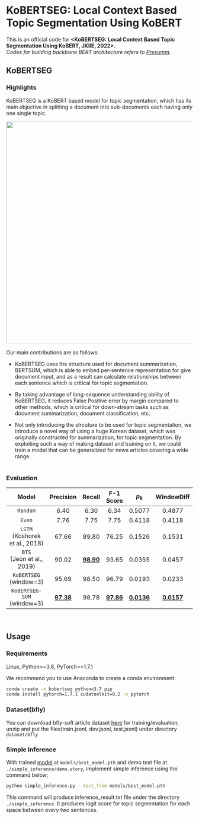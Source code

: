 # KoBERTSEG: Local Context Based Topic Segmentation Using KoBERT

This is an official code for **\<KoBERTSEG: Local Context Based Topic Segmentation Using KoBERT, JKIIE, 2022>.**<br>
<i>Codes for building backbone BERT architecture refers to [Presumm](https://github.com/nlpyang/PreSumm).</i>

## KoBERTSEG

### Highlights
KoBERTSEG is a KoBERT based model for topic segmentation, which has its main objective in splitting a document into sub-documents each having only one single topic.
<p align="center">
<img src="misc/kobertseg_structure.png " width="600"> 
</p>

Our main contributions are as follows:

* KoBERTSEG uses the structure used for document summarization, BERTSUM, which is able to embed per-sentence representation for give document input, and as a result can calculate relationships between each sentence which is critical for topic segmentation.

* By taking advantage of long-sequence understanding ability of KoBERTSEG, it reduces False Positive error by margin compared to other methods, which is critical for down-stream tasks such as document summarization, document classification, etc.

* Not only introducing the strcuture to be used for topic segmentation, we introduce a novel way of using a huge Korean dataset, which was originally constructed for summarization, for topic segmentation. By exploiting such a way of making dataset and training on it, we could train a model that can be generalized for news articles covering a wide range.
<br><br>

### Evaluation

| Model | Precision | Recall | F-1 Score | $p_k$ | WindowDiff |
| :------------: | :------------: | :------------: | :------------: | :------------: | :------------: |
| `Random` | 6.40 | 6.30 | 6.34 | 0.5077 | 0.4877 |
| `Even` | 7.76 | 7.75 | 7.75 | 0.4118 | 0.4118 |
| `LSTM`</br>(Koshorek et al., 2018) | 67.66 | 89.80 | 76.25 | 0.1526 | 0.1531 |
| `BTS`</br>(Jeon et al., 2019) | 90.02 | <u>**98.90**</u> | 93.65 | 0.0355 | 0.0457 |
| `KoBERTSEG`</br>(window=3)| 95.69 | 98.50 | 96.79 | 0.0193 | 0.0233 |
| `KoBERTSEG-SUM`</br>(window=3)| <u>**97.38**</u> | 98.78 | <u>**97.86**</u> | <u>**0.0136**</u> | <u>**0.0157**</u> |
<br>

## Usage

### Requirements
Linux, Python>=3.8, PyTorch>=1.7.1

We recommend you to use Anaconda to create a conda environment:
```bash
conda create -n kobertseg python=3.7 pip
conda install pytorch=1.7.1 cudatoolkit=9.2 -c pytorch
```

### Dataset(bfly)
You can download bfly-soft article dataset [here](https://drive.google.com/file/d/1kZ3_xIzbXNalci7RuS2YeR5ksRW23uNr/view?usp=sharing) for training/evaluation; unzip and put the files(train.jsonl, dev.jsonl, test.jsonl) under directory `dataset/bfly`
### Simple Inference
With trained [model](https://drive.google.com/file/d/1ZIfZM_LsPn0MWh12nOkyx6alTY1viw5I/view?usp=sharing) at `models/best_model.pth` and demo text file at `./simple_inference/demo.story`, implement simple inference using the command below;
```bash
python simple_inference.py --test_from models/best_model.pth
```
This command will produce inference_result.txt file under the directory `./simple_inference`. It produces logit score for topic segmentation for each space between every two sentences.
